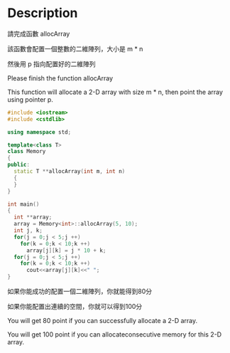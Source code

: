 # Description

請完成函數 allocArray

該函數會配置一個整數的二維陣列，大小是 m * n

然後用 p 指向配置好的二維陣列

Please finish the function allocArray

This function will allocate a 2-D array with size m * n, then point the array using pointer p.
```cpp
#include <iostream>
#include <cstdlib>

using namespace std;

template<class T>
class Memory
{
public:
  static T **allocArray(int m, int n)
  {
  }
}

int main()
{
  int **array;
  array = Memory<int>::allocArray(5, 10);
  int j, k;
  for(j = 0;j < 5;j ++)
    for(k = 0;k < 10;k ++)
      array[j][k] = j * 10 + k;
  for(j = 0;j < 5;j ++)
    for(k = 0;k < 10;k ++)
      cout<<array[j][k]<<" ";
}
```
如果你能成功的配置一個二維陣列，你就能得到80分

如果你能配置出連續的空間，你就可以得到100分

You will get 80 point if you can successfully allocate a 2-D array.

You will get 100 point if you can allocateconsecutive memory for this 2-D array.
